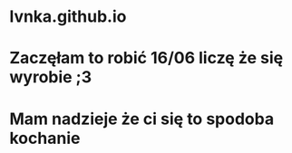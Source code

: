 # lvnka.github.io
# Zaczęłam to robić 16/06 liczę że się wyrobie ;3
# Mam nadzieje że ci się to spodoba kochanie
